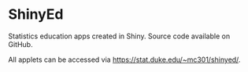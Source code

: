 ShinyEd
=======

Statistics education apps created in Shiny. Source code available on GitHub. 

All applets can be accessed via https://stat.duke.edu/~mc301/shinyed/.
